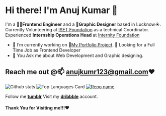 # Hi there! I'm Anuj Kumar 👋

I'm a 🧑‍💻**Frontend Engineer** and a 🎨**Graphic Designer** based in Lucknow☀️. Currently Volunteering at [ISET Foundation](https://isetf.org) as a technical Coordinator.
Experienced **Internship Operations Head** at [Internity Foundation](https://internity.in)

- 🔭 I’m currently working on 🤵[My Portfolio Project](https://anujkumar.gtsb.io/). 👯 Looking for a Full Time Job as Frontend Developer
- 💬 You Ask me about Web Development and Graphic designing. 

## Reach me out @📫 **anujkumr123@gmail.com**❤️

![Github stats](https://github-readme-stats.vercel.app/api?username=43215-Anuj&theme=highcontrast&show_icons=true&count_private=true)
![Top Languages Card](https://github-readme-stats.vercel.app/api/top-langs/?username=43215-Anuj&layout=compact)
[![Repo name](https://github-readme-stats.vercel.app/api/pin/?username=43215-Anuj&repo=repo-name&show_owner=true)](https://github.com/43215-Anuj/repo-name)

Follow me **[tumblr](https://ajkkumr.tumblr.com/)**  Visit my **[dribbble](https://dribbble.com/Anujkumar)** account.

#### Thank You for Visiting me!!!❤️
